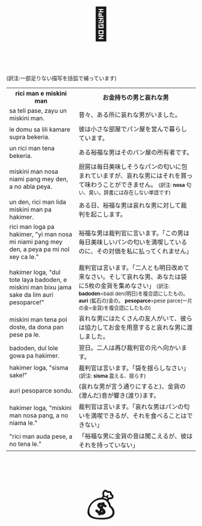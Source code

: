 <p style="font-size:6em;text-align:center;">🍞</p>
<p>(訳注:一部足りない描写を括弧で補っています)</p>
<table>
<tr><th>
rici man e miskini man
</th><th>
お金持ちの男と哀れな男
</th></tr><tr><td>
sa teli pase, zayu un miskini man.
</td><td>
昔々、ある所に哀れな男がいました。
</td></tr><tr><td>
le domu sa lili kamare supra bekeria.
</td><td>
彼は小さな部屋でパン屋を営んで暮らしています。
</td></tr><tr><td>
un rici man tena bekeria.
</td><td>
ある裕福な男はそのパン屋の所有者です。
</td></tr><tr><td>
miskini man nosa niami pang mey den, a no abla peya.
</td><td>
厨房は毎日美味しそうなパンの匂いに包まれていますが、哀れな男にはそれを買って味わうことができません。 <small>(訳注: <b>nosa</b> 匂い、臭い。辞書には存在しない単語です)</small>
</td></tr><tr><td>
un den, rici man lida miskini man pa hakimer.
</td><td>
ある日、裕福な男は哀れな男に対して裁判を起こします。
</td></tr><tr><td>
rici man loga pa hakimer, "yi man nosa mi niami pang mey den, a peya pa mi nol xey ca le."
</td><td>
裕福な男は裁判官に言います。「この男は毎日美味しいパンの匂いを満喫しているのに、その対価を私に払ってくれません」
</td></tr><tr><td>
hakimer loga, "dul tote laya badoden, e miskini man bixu jama sake da lim auri pesoparce!"
</td><td>
裁判官は言います。「二人とも明日改めて来なさい。そして哀れな男、あなたは袋に5枚の金貨を集めなさい」 <small>(訳注: <b>badoden</b>=badi den(明日)を複合語にしたもの。 <b>auri</b> (鉱石の)金の。 <b>pesoparce</b>=pese parce(一片の金=金貨)を複合語にしたもの)</small>
</td></tr><tr><td>
miskini man tena pol doste, da dona pan pese pa le.
</td><td>
哀れな男にはたくさんの友人がいて、彼らは協力してお金を用意すると哀れな男に渡しました。
</td></tr><tr><td>
badoden, dul lole gowa pa hakimer.
</td><td>
翌日。二人は再び裁判官の元へ向かいます。
</td></tr><tr><td>
hakimer loga, "sisma sake!"
</td><td>
裁判官は言います。「袋を揺らしなさい」 <small>(訳注: <b>sisma</b> 震える、揺らす)</small>
</td></tr><tr><td>
auri pesoparce sondu.
</td><td>
(哀れな男が言う通りにすると)、金貨の(澄んだ)音が響き(渡り)ます。
</td></tr><tr><td>
hakimer loga, "miskini man nosa pang, a no niama le."
</td><td>
裁判官は言います。「哀れな男はパンの匂いを満喫できるが、それを食べることはできない」
</td></tr><tr><td>
"rici man auda pese, a no tena le."
</td><td>
「裕福な男に金貨の音は聞こえるが、彼はそれを持っていない」
</td></tr>
</table>

<p style="font-size:6em;text-align:center;">💰</p>

